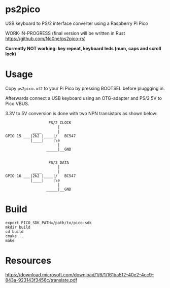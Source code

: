 # ps2pico
USB keyboard to PS/2 interface converter using a Raspberry Pi Pico

WORK-IN-PROGRESS
(final version will be written in Rust https://github.com/No0ne/ps2pico-rs)

**Currently NOT working: key repeat, keyboard leds (num, caps and scroll lock)**

# Usage
Copy `ps2pico.uf2` to your Pi Pico by pressing BOOTSEL before pluggging in.

Afterwards connect a USB keyboard using an OTG-adapter and PS/2 5V to Pico VBUS.

3.3V to 5V conversion is done with two NPN transistors as shown below:
```
                   PS/2 CLOCK
                       |
            ____       |
GPIO 15 ___|2k2 |____|/   BC547
           |____|    |\e
                       |
                  _____|__GND


                   PS/2 DATA
                       |
            ____       |
GPIO 16 ___|2k2 |____|/   BC547
           |____|    |\e
                       |
                  _____|__GND
```

# Build
```
export PICO_SDK_PATH=/path/to/pico-sdk
mkdir build
cd build
cmake ..
make
```

# Resources
https://download.microsoft.com/download/1/6/1/161ba512-40e2-4cc9-843a-923143f3456c/translate.pdf